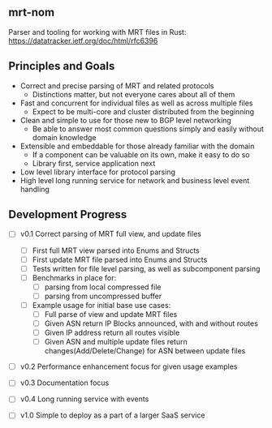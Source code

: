 ## mrt-nom

Parser and tooling for working with MRT files in Rust: https://datatracker.ietf.org/doc/html/rfc6396

## Principles and Goals

* Correct and precise parsing of MRT and related protocols
  * Distinctions matter, but not everyone cares about all of them
* Fast and concurrent for individual files as well as across multiple files
  * Expect to be multi-core and cluster distributed from the beginning
* Clean and simple to use for those new to BGP level networking
  * Be able to answer most common questions simply and easily without domain knowledge
* Extensible and embeddable for those already familiar with the domain
  * If a component can be valuable on its own, make it easy to do so
  * Library first, service application next
* Low level library interface for protocol parsing
* High level long running service for network and business level event handling

## Development Progress

- [ ] v0.1 Correct parsing of MRT full view, and update files
  - [ ] First full MRT view parsed into Enums and Structs
  - [ ] First update MRT file parsed into Enums and Structs
  - [ ] Tests written for file level parsing, as well as subcomponent parsing
  - [ ] Benchmarks in place for:
    - [ ] parsing from local compressed file
	- [ ] parsing from uncompressed buffer
  - [ ] Example usage for initial base use cases:
    - [ ] Full parse of view and update MRT files
	- [ ] Given ASN return IP Blocks announced, with and without routes
	- [ ] Given IP address return all routes visible
	- [ ] Given ASN and multiple update files return changes(Add/Delete/Change) for ASN between update files
- [ ] v0.2 Performance enhancement focus for given usage examples
- [ ] v0.3 Documentation focus
- [ ] v0.4 Long running service with events
- [ ] v1.0 Simple to deploy as a part of a larger SaaS service


